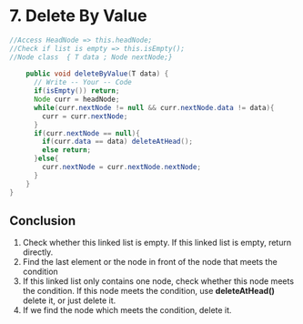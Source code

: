 # 7. Delete By Value

```java
//Access HeadNode => this.headNode;
//Check if list is empty => this.isEmpty();  
//Node class  { T data ; Node nextNode;}
 
    public void deleteByValue(T data) {
      // Write -- Your -- Code
      if(isEmpty()) return;
      Node curr = headNode;
      while(curr.nextNode != null && curr.nextNode.data != data){
        curr = curr.nextNode;
      }
      if(curr.nextNode == null){
        if(curr.data == data) deleteAtHead();
        else return;
      }else{
        curr.nextNode = curr.nextNode.nextNode;
      }
    }
}
```

## Conclusion

1. Check whether this linked list is empty. If this linked list is empty, return directly.
2. Find the last element or the node in front of the node that meets the condition
3. If this linked list only contains one node, check whether this node meets the condition. If this node meets the condition, use **deleteAtHead()** delete it, or just delete it.
4. If we find the node which meets the condition, delete it.
